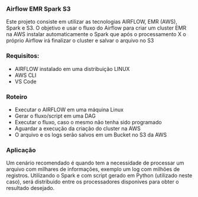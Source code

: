 <h3> Airflow EMR Spark S3</h3>
Este projeto consiste em utilizar as tecnologias AIRFLOW, EMR (AWS), Spark e S3.
O objetivo e usar o fluxo do Airflow para criar um cluster EMR na AWS instalar automaticamente o Spark que após o processamento X o próprio Airflow irá finalizar o cluster e salvar o arquivo no S3

<h3> Requisitos: </h3> 
<ul>
<li>AIRFLOW instalado em uma distribuição LINUX</li>
<li>AWS CLI</li>
<li>VS Code</li>
</ul>

<h3>Roteiro</h3>
<ul>
<li>Executar o AIRFLOW em uma máquina Linux</li>
<li>Gerar o fluxo/script em uma DAG</li>
<li>Executar o fluxo, caso o mesmo não tenha sido programado</li>
<li>Aguardar a execução da criação do cluster na AWS</li>
<li>O arquivo e os logs serão salvos em um Bucket no S3 da AWS </li>
</ul>

<h3>Aplicação</h3>
Um cenário recomendado é quando tem a necessidade de processar um arquivo com milhares de informações, exemplo um log com milhões de registros. Utilizando o Spark e com script gerado em Python (utilizado neste caso), será distribuido entre os processadores disponives para obter o resultado desejado. 
